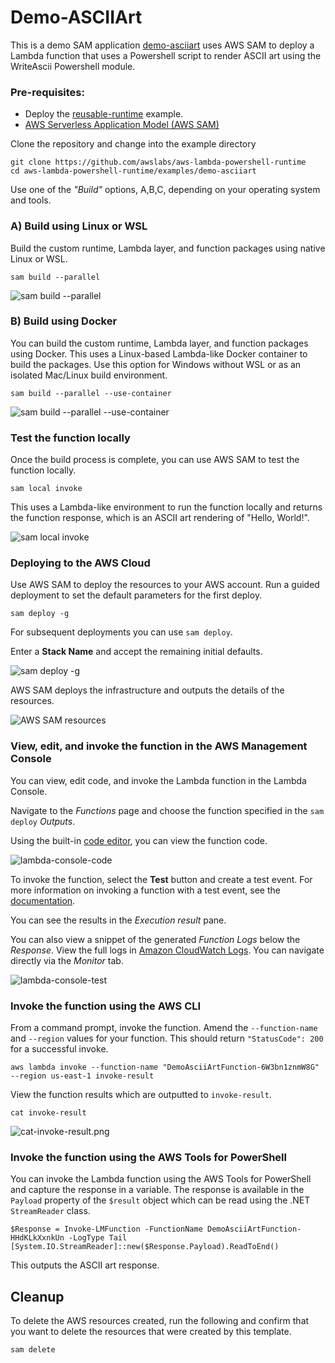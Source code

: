 # Demo-ASCIIArt

This is a demo SAM application [demo-asciiart](examples/demo-asciiart/) uses AWS SAM to deploy a Lambda function that uses a Powershell script to render ASCII art using the WriteAscii Powershell module.

### Pre-requisites: 
* Deploy the [reusable-runtime](examples/reusable-runtime/) example.
* [AWS Serverless Application Model (AWS SAM)](https://aws.amazon.com/serverless/sam/)

Clone the repository and change into the example directory
```
git clone https://github.com/awslabs/aws-lambda-powershell-runtime
cd aws-lambda-powershell-runtime/examples/demo-asciiart
```
Use one of the *"Build"* options, A,B,C, depending on your operating system and tools.

### A) Build using Linux or WSL
Build the custom runtime, Lambda layer, and function packages using native Linux or WSL.
```
sam build --parallel
```
![sam build --parallel](../../img/sam-build-parallel.png)

### B) Build using Docker
You can build the custom runtime, Lambda layer, and function packages using Docker. This uses a Linux-based Lambda-like Docker container to build the packages. Use this option for Windows without WSL or as an isolated Mac/Linux build environment.

```
sam build --parallel --use-container
```
![sam build --parallel --use-container](/img/sam-build-parallel-use-container.png)

### Test the function locally

Once the build process is complete, you can use AWS SAM to test the function locally. 

```
sam local invoke
```
This uses a Lambda-like environment to run the function locally and returns the function response, which is an ASCII art rendering of "Hello, World!".

![sam local invoke](/img/sam-local-invoke.png)

### Deploying to the AWS Cloud
Use AWS SAM to deploy the resources to your AWS account. Run a guided deployment to set the default parameters for the first deploy.
```
sam deploy -g
```
For subsequent deployments you can use `sam deploy`.

Enter a **Stack Name** and accept the remaining initial defaults.

![sam deploy -g](/img/sam-deploy-g.png)

AWS SAM deploys the infrastructure and outputs the details of the resources.

![AWS SAM resources](/img/aws-sam-resources.png)

### View, edit, and invoke the function in the AWS Management Console

You can view, edit code, and invoke the Lambda function in the Lambda Console.

Navigate to the *Functions* page and choose the function specified in the `sam deploy` *Outputs*.

Using the built-in [code editor](https://docs.aws.amazon.com/lambda/latest/dg/foundation-console.html#code-editor), you can view the function code. 

![lambda-console-code](/img/lambda-console-code.png)

To invoke the function, select the **Test** button and create a test event. For more information on invoking a function with a test event, see the [documentation](https://docs.aws.amazon.com/lambda/latest/dg/getting-started-create-function.html#get-started-invoke-manually). 

You can see the results in the *Execution result* pane.

You can also view a snippet of the generated *Function Logs* below the *Response*. View the full logs in [Amazon CloudWatch Logs](https://docs.aws.amazon.com/AmazonCloudWatch/latest/logs). You can navigate directly via the *Monitor* tab.

![lambda-console-test](/img/lambda-console-test.png)

### Invoke the function using the AWS CLI

From a command prompt, invoke the function. Amend the `--function-name` and `--region` values for your function. This should return `"StatusCode": 200` for a successful invoke.

````
aws lambda invoke --function-name "DemoAsciiArtFunction-6W3bn1znmW8G" --region us-east-1 invoke-result 
````

View the function results which are outputted to `invoke-result`.

````
cat invoke-result
````

![cat-invoke-result.png](/img/cat-invoke-result.png)

### Invoke the function using the AWS Tools for PowerShell

You can invoke the Lambda function using the AWS Tools for PowerShell and capture the response in a variable. The response is available in the `Payload` property of the `$result` object which can be read using the .NET `StreamReader` class.
````
$Response = Invoke-LMFunction -FunctionName DemoAsciiArtFunction-HHdKLkXxnkUn -LogType Tail
[System.IO.StreamReader]::new($Response.Payload).ReadToEnd()

````
This outputs the ASCII art response.

## Cleanup

To delete the AWS resources created, run the following and confirm that you want to delete the resources that were created by this template.
````
sam delete
````
